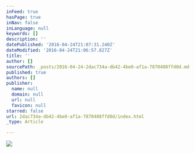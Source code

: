 ```yaml
---
inFeed: true
hasPage: true
inNav: false
inLanguage: null
keywords: []
description: ''
datePublished: '2016-04-24T21:07:31.240Z'
dateModified: '2016-04-24T21:06:57.827Z'
title: ''
author: []
sourcePath: _posts/2016-04-24-2dac734a-db42-4be0-af1a-7870408ffd0d.md
published: true
authors: []
publisher:
  name: null
  domain: null
  url: null
  favicon: null
starred: false
url: 2dac734a-db42-4be0-af1a-7870408ffd0d/index.html
_type: Article

---
```

![](https://the-grid-user-content.s3-us-west-2.amazonaws.com/57c41c85-d789-4d59-8b56-16120fc814ea.jpg)
